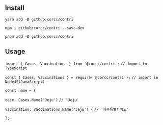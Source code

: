 ## Install

`yarn add -D github:corcc/contri`

`npm i github:corcc/contri --save-dev`

`pnpm add -D github:corcc/contri`

## Usage

`import { Cases, Vaccinations } from '@corcc/contri';`
`// import in TypeScript`

`const { Cases, Vaccinations } = require('@corcc/contri');`
`// import in NodeJS(JavaScript)`

`const name = {`

`case: Cases.Name('Jeju')`
`// 'Jeju'`

`vaccination: Vaccinations.Name('Jeju') {`
`// '제주특별자치도'`

`};`
